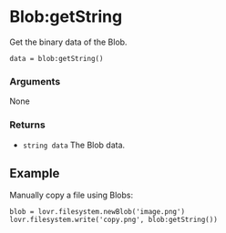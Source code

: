 <!--
category: reference
-->

Blob:getString
===

Get the binary data of the Blob.

    data = blob:getString()

### Arguments

None

### Returns

- `string data` The Blob data.

Example
---

Manually copy a file using Blobs:

```
blob = lovr.filesystem.newBlob('image.png')
lovr.filesystem.write('copy.png', blob:getString())
```
